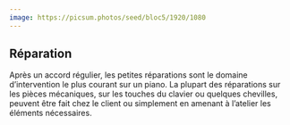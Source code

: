 ```yaml
---
image: https://picsum.photos/seed/bloc5/1920/1080
---
```


## Réparation

Après un accord régulier, les petites réparations sont le domaine d’intervention le plus 
courant sur un piano. La plupart des réparations sur les pièces mécaniques, sur les touches 
du clavier ou quelques chevilles, peuvent être fait chez le client ou simplement en amenant 
à l’atelier les éléments nécessaires.
